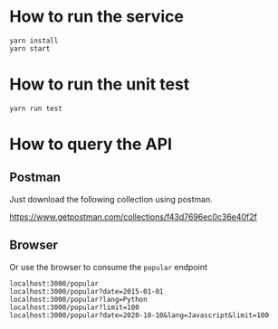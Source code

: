 # How to run the service

```
yarn install
yarn start
```

# How to run the unit test

```
yarn run test
```

# How to query the API

## Postman

Just download the following collection using postman.

https://www.getpostman.com/collections/f43d7696ec0c36e40f2f

## Browser
Or use the browser to consume the `popular` endpoint
```
localhost:3000/popular
localhost:3000/popular?date=2015-01-01
localhost:3000/popular?lang=Python
localhost:3000/popular?limit=100
localhost:3000/popular?date=2020-10-10&lang=Javascript&limit=100
```
